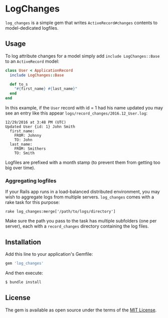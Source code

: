 # LogChanges

`log_changes` is a simple gem that writes `ActiveRecord#changes` contents to model-dedicated logfiles.

## Usage
To log attribute changes for a model simply add `include LogChanges::Base` to an `ActiveRecord` model:

```ruby
class User < ApplicationRecord
  include LogChanges::Base

  def to_s
    "#{first_name} #{last_name}"
  end
end
```

In this example, if the `User` record with id = 1 had his name updated you may see an entry like this appear `logs/record_changes/2016.12_User.log`:

```
12/29/2016 at 3:48 PM (UTC)
Updated User {id: 1} John Smith
  first_name:
    FROM: Johnny
    TO: John
  last_name:
    FROM: Smithers
    TO: Smith
```

Logfiles are prefixed with a month stamp (to prevent them from getting too big over time).

### Aggregating logfiles

If your Rails app runs in a load-balanced distributed environment, you may wish to aggregate logs from multiple servers. `log_changes` comes with a rake task for this purpose:

```
rake log_changes:merge['/path/to/logs/directory']
```

Make sure the path you pass to the task has multiple subfolders (one per server), each with a `record_changes` directory containing the log files.

## Installation
Add this line to your application's Gemfile:

```ruby
gem 'log_changes'
```

And then execute:
```bash
$ bundle install
```

## License
The gem is available as open source under the terms of the [MIT License](http://opensource.org/licenses/MIT).
